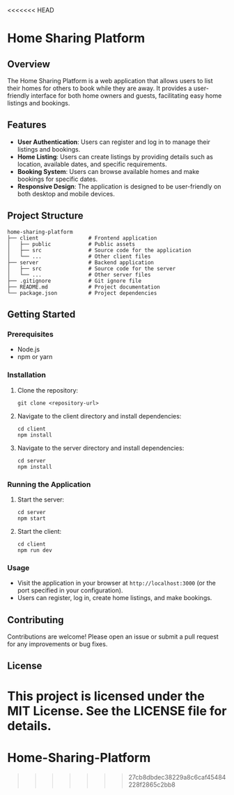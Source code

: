 <<<<<<< HEAD
# Home Sharing Platform

## Overview
The Home Sharing Platform is a web application that allows users to list their homes for others to book while they are away. It provides a user-friendly interface for both home owners and guests, facilitating easy home listings and bookings.

## Features
- **User Authentication**: Users can register and log in to manage their listings and bookings.
- **Home Listing**: Users can create listings by providing details such as location, available dates, and specific requirements.
- **Booking System**: Users can browse available homes and make bookings for specific dates.
- **Responsive Design**: The application is designed to be user-friendly on both desktop and mobile devices.

## Project Structure
```
home-sharing-platform
├── client                # Frontend application
│   ├── public            # Public assets
│   ├── src               # Source code for the application
│   └── ...               # Other client files
├── server                # Backend application
│   ├── src               # Source code for the server
│   └── ...               # Other server files
├── .gitignore            # Git ignore file
├── README.md             # Project documentation
└── package.json          # Project dependencies
```

## Getting Started

### Prerequisites
- Node.js
- npm or yarn

### Installation
1. Clone the repository:
   ```
   git clone <repository-url>
   ```
2. Navigate to the client directory and install dependencies:
   ```
   cd client
   npm install
   ```
3. Navigate to the server directory and install dependencies:
   ```
   cd server
   npm install
   ```

### Running the Application
1. Start the server:
   ```
   cd server
   npm start
   ```
2. Start the client:
   ```
   cd client
   npm run dev
   ```

### Usage
- Visit the application in your browser at `http://localhost:3000` (or the port specified in your configuration).
- Users can register, log in, create home listings, and make bookings.

## Contributing
Contributions are welcome! Please open an issue or submit a pull request for any improvements or bug fixes.

## License
This project is licensed under the MIT License. See the LICENSE file for details.
=======
# Home-Sharing-Platform
>>>>>>> 27cb8dbdec38229a8c6caf45484228f2865c2bb8
